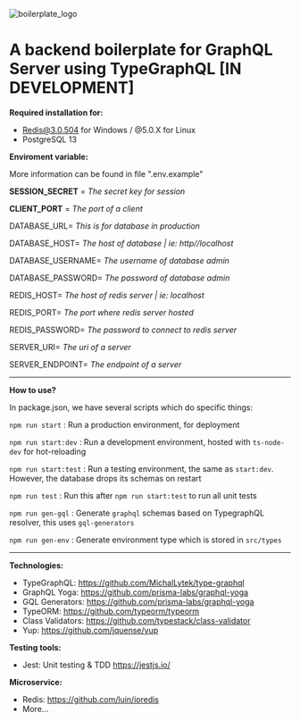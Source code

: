 ![boilerplate_logo](https://user-images.githubusercontent.com/56880684/110272816-a95f9880-7ffd-11eb-88fe-d0c397cbba45.png)

# A backend boilerplate for GraphQL Server using TypeGraphQL [IN DEVELOPMENT]

**Required installation for:**

- Redis@3.0.504 for Windows / @5.0.X for Linux
- PostgreSQL 13

**Enviroment variable:**

More information can be found in file ".env.example"

****SESSION_SECRET**** = *The secret key for session*
  
****CLIENT_PORT**** = *The port of a client*
  
DATABASE_URL= *This is for database in production*
  
DATABASE_HOST= *The host of database | ie: http//localhost*

DATABASE_USERNAME= *The username of database admin*
  
DATABASE_PASSWORD= *The password of database admin*
  
REDIS_HOST= *The host of redis server | ie: localhost*

REDIS_PORT= *The port where redis server hosted*
  
REDIS_PASSWORD= *The password to connect to redis server*

SERVER_URI= *The uri of a server*
  
SERVER_ENDPOINT= *The endpoint of a server*

____________________________

**How to use?**

In package.json, we have several scripts which do specific things: 

`npm run start` : Run a production environment, for deployment

`npm run start:dev` : Run a development environment, hosted with `ts-node-dev` for hot-reloading

`npm run start:test` : Run a testing environment, the same as `start:dev`. However, the database drops its schemas on restart

`npm run test` : Run this after `npm run start:test` to run all unit tests

`npm run gen-gql` : Generate `graphql` schemas based on TypegraphQL resolver, this uses `gql-generators`

`npm run gen-env` : Generate environment type which is stored in `src/types`

__________________________

**Technologies:**

- TypeGraphQL: https://github.com/MichalLytek/type-graphql
- GraphQL Yoga: https://github.com/prisma-labs/graphql-yoga
- GQL Generators: https://github.com/prisma-labs/graphql-yoga
- TypeORM: https://github.com/typeorm/typeorm
- Class Validators: https://github.com/typestack/class-validator
- Yup: https://github.com/jquense/yup

**Testing tools:**

- Jest: Unit testing & TDD https://jestjs.io/

**Microservice:**

- Redis: https://github.com/luin/ioredis
- More...

